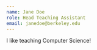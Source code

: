 ```yaml
---
name: Jane Doe
role: Head Teaching Assistant
email: janedoe@berkeley.edu
---
```


I like teaching Computer Science!
